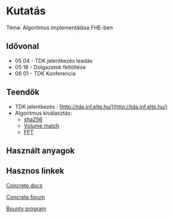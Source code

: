 # Kutatás

Téma: Algoritmus implementálása FHE-ben

## Idővonal

- 05 04 - TDK jelentkezés leadás
- 05 18 - Dolgazatok feltöltése
- 06 01 - TDK Konferencia

## Teendők

- TDK jelentkezés : [http://tda.inf.elte.hu/](http://tda.inf.elte.hu/)
- Algoritmus kiválasztás:
   - [sha256](https://en.wikipedia.org/wiki/SHA-2)
   - [Volume match](https://github.com/zama-ai/bounty-program/blob/main/Bounties/Application/create-a-dark-market-app-tutorial.md) 
   - [FFT](https://en.wikipedia.org/wiki/Fast_Fourier_transform)

## Használt anyagok

## Hasznos linkek

[Concrete docs](https://docs.zama.ai/concrete)

[Concrete forum](https://community.zama.ai/c/concrete/7)

[Bounty program](https://github.com/zama-ai/bounty-program)
